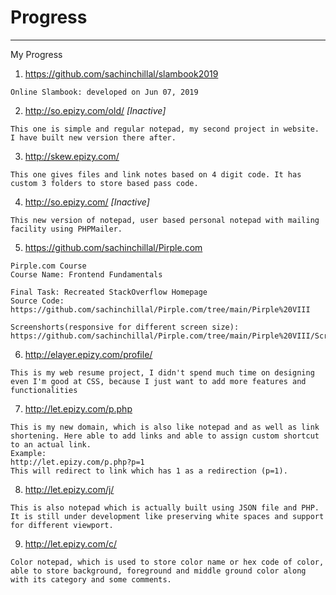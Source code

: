 # Progress
----
My Progress


1.  https://github.com/sachinchillal/slambook2019
```
Online Slambook: developed on Jun 07, 2019
```
2.  http://so.epizy.com/old/ *[Inactive]*
```
This one is simple and regular notepad, my second project in website. I have built new version there after.
```
3.  http://skew.epizy.com/
```
This one gives files and link notes based on 4 digit code. It has custom 3 folders to store based pass code.
```
4. http://so.epizy.com/ *[Inactive]*
```
This new version of notepad, user based personal notepad with mailing facility using PHPMailer.
```
5. https://github.com/sachinchillal/Pirple.com
```
Pirple.com Course
Course Name: Frontend Fundamentals

Final Task: Recreated StackOverflow Homepage
Source Code:
https://github.com/sachinchillal/Pirple.com/tree/main/Pirple%20VIII

Screenshorts(responsive for different screen size):
https://github.com/sachinchillal/Pirple.com/tree/main/Pirple%20VIII/Screenshot
```
6. http://elayer.epizy.com/profile/
```
This is my web resume project, I didn't spend much time on designing even I'm good at CSS, because I just want to add more features and functionalities
```
7.  http://let.epizy.com/p.php
```
This is my new domain, which is also like notepad and as well as link shortening. Here able to add links and able to assign custom shortcut to an actual link.
Example:
http://let.epizy.com/p.php?p=1
This will redirect to link which has 1 as a redirection (p=1).
```
8.  http://let.epizy.com/j/
```
This is also notepad which is actually built using JSON file and PHP. It is still under development like preserving white spaces and support for different viewport.
```
9.  http://let.epizy.com/c/
```
Color notepad, which is used to store color name or hex code of color, able to store background, foreground and middle ground color along with its category and some comments.
```
